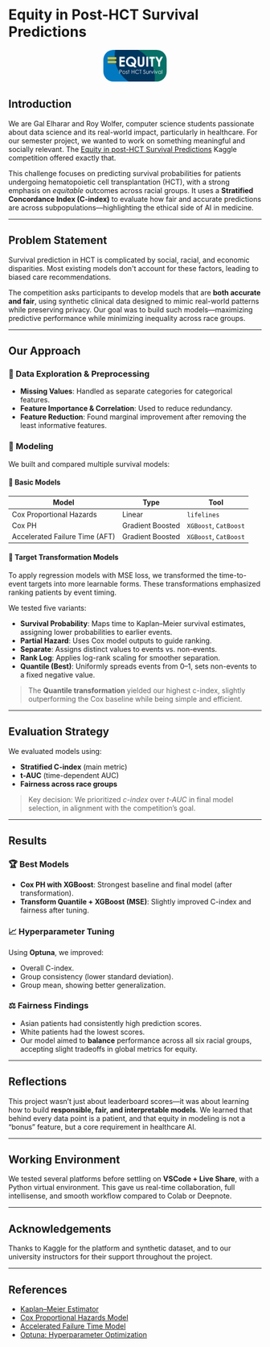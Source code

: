 # Equity in Post-HCT Survival Predictions

<p align="center">
  <img src="header.png" width="25%" style="border-radius:20px;" />
</p>

## Introduction

We are Gal Elharar and Roy Wolfer, computer science students passionate about data science and its real-world impact, particularly in healthcare. For our semester project, we wanted to work on something meaningful and socially relevant. The [Equity in post-HCT Survival Predictions](https://www.kaggle.com/competitions/equity-post-HCT-survival-predictions) Kaggle competition offered exactly that.

This challenge focuses on predicting survival probabilities for patients undergoing hematopoietic cell transplantation (HCT), with a strong emphasis on *equitable* outcomes across racial groups. It uses a **Stratified Concordance Index (C-index)** to evaluate how fair and accurate predictions are across subpopulations—highlighting the ethical side of AI in medicine.

---

## Problem Statement

Survival prediction in HCT is complicated by social, racial, and economic disparities. Most existing models don't account for these factors, leading to biased care recommendations.

The competition asks participants to develop models that are **both accurate and fair**, using synthetic clinical data designed to mimic real-world patterns while preserving privacy. Our goal was to build such models—maximizing predictive performance while minimizing inequality across race groups.

---

## Our Approach

### 🧪 Data Exploration & Preprocessing
- **Missing Values**: Handled as separate categories for categorical features.
- **Feature Importance & Correlation**: Used to reduce redundancy.
- **Feature Reduction**: Found marginal improvement after removing the least informative features.

### 🧠 Modeling
We built and compared multiple survival models:

#### 🔹 Basic Models
| Model | Type | Tool |
|---|---|---|
| Cox Proportional Hazards | Linear | `lifelines` |
| Cox PH | Gradient Boosted | `XGBoost`, `CatBoost` |
| Accelerated Failure Time (AFT) | Gradient Boosted | `XGBoost`, `CatBoost` |

#### 🔸 Target Transformation Models

To apply regression models with MSE loss, we transformed the time-to-event targets into more learnable forms. These transformations emphasized ranking patients by event timing.

We tested five variants:
- **Survival Probability**: Maps time to Kaplan–Meier survival estimates, assigning lower probabilities to earlier events.
- **Partial Hazard**: Uses Cox model outputs to guide ranking.
- **Separate**: Assigns distinct values to events vs. non-events.
- **Rank Log**: Applies log-rank scaling for smoother separation.
- **Quantile (Best)**: Uniformly spreads events from 0–1, sets non-events to a fixed negative value.

> The **Quantile transformation** yielded our highest c-index, slightly outperforming the Cox baseline while being simple and efficient.

---

## Evaluation Strategy

We evaluated models using:
- **Stratified C-index** (main metric)
- **t-AUC** (time-dependent AUC)
- **Fairness across race groups**

> Key decision: We prioritized *c-index* over *t-AUC* in final model selection, in alignment with the competition’s goal.

---

## Results

### 🏆 Best Models
- **Cox PH with XGBoost**: Strongest baseline and final model (after transformation).
- **Transform Quantile + XGBoost (MSE)**: Slightly improved C-index and fairness after tuning.

### 📈 Hyperparameter Tuning
Using **Optuna**, we improved:
- Overall C-index.
- Group consistency (lower standard deviation).
- Group mean, showing better generalization.

### ⚖️ Fairness Findings
- Asian patients had consistently high prediction scores.
- White patients had the lowest scores.
- Our model aimed to **balance** performance across all six racial groups, accepting slight tradeoffs in global metrics for equity.

---

## Reflections

This project wasn’t just about leaderboard scores—it was about learning how to build **responsible, fair, and interpretable models**. We learned that behind every data point is a patient, and that equity in modeling is not a “bonus” feature, but a core requirement in healthcare AI.

---

## Working Environment

We tested several platforms before settling on **VSCode + Live Share**, with a Python virtual environment. This gave us real-time collaboration, full intellisense, and smooth workflow compared to Colab or Deepnote.

---

## Acknowledgements

Thanks to Kaggle for the platform and synthetic dataset, and to our university instructors for their support throughout the project.

---

## References

- [Kaplan–Meier Estimator](https://en.wikipedia.org/wiki/Kaplan%E2%80%93Meier_estimator)
- [Cox Proportional Hazards Model](https://en.wikipedia.org/wiki/Proportional_hazards_model)
- [Accelerated Failure Time Model](https://en.wikipedia.org/wiki/Accelerated_failure_time_model)
- [Optuna: Hyperparameter Optimization](https://optuna.org/)